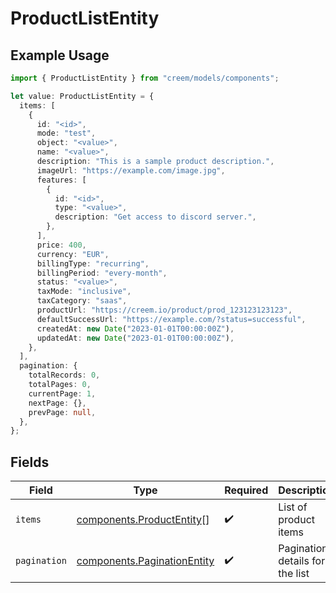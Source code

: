 # ProductListEntity

## Example Usage

```typescript
import { ProductListEntity } from "creem/models/components";

let value: ProductListEntity = {
  items: [
    {
      id: "<id>",
      mode: "test",
      object: "<value>",
      name: "<value>",
      description: "This is a sample product description.",
      imageUrl: "https://example.com/image.jpg",
      features: [
        {
          id: "<id>",
          type: "<value>",
          description: "Get access to discord server.",
        },
      ],
      price: 400,
      currency: "EUR",
      billingType: "recurring",
      billingPeriod: "every-month",
      status: "<value>",
      taxMode: "inclusive",
      taxCategory: "saas",
      productUrl: "https://creem.io/product/prod_123123123123",
      defaultSuccessUrl: "https://example.com/?status=successful",
      createdAt: new Date("2023-01-01T00:00:00Z"),
      updatedAt: new Date("2023-01-01T00:00:00Z"),
    },
  ],
  pagination: {
    totalRecords: 0,
    totalPages: 0,
    currentPage: 1,
    nextPage: {},
    prevPage: null,
  },
};
```

## Fields

| Field                                                                      | Type                                                                       | Required                                                                   | Description                                                                |
| -------------------------------------------------------------------------- | -------------------------------------------------------------------------- | -------------------------------------------------------------------------- | -------------------------------------------------------------------------- |
| `items`                                                                    | [components.ProductEntity](../../models/components/productentity.md)[]     | :heavy_check_mark:                                                         | List of product items                                                      |
| `pagination`                                                               | [components.PaginationEntity](../../models/components/paginationentity.md) | :heavy_check_mark:                                                         | Pagination details for the list                                            |